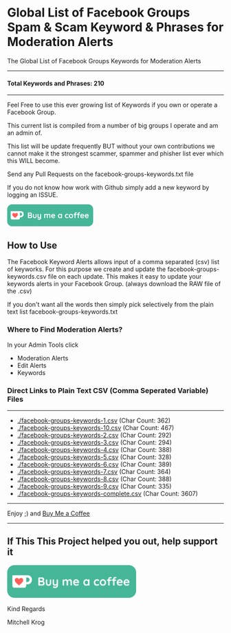 # Global List of Facebook Groups Spam & Scam Keyword & Phrases for Moderation Alerts

The Global List of Facebook Groups Keywords for Moderation Alerts

_______________
#### Total Keywords and Phrases: 210
____________________

Feel Free to use this ever growing list of Keywords if you own or operate a Facebook Group.

This current list is compiled from a number of big groups I operate and am an admin of.

This list will be update frequently BUT without your own contributions we cannot make it the strongest scammer, spammer and phisher list ever which this WILL become.

Send any Pull Requests on the facebook-groups-keywords.txt file

If you do not know how work with Github simply add a new keyword by logging an ISSUE.

[<img src="https://github.com/mitchellkrogza/nginx-ultimate-bad-bot-blocker/blob/master/.assets/kofi4.png" alt="Buy me COFFEE" width="200"/>](https://www.buymeacoffee.com/mitchellkrog)

## How to Use

The Facebook Keyword Alerts allows input of a comma separated (csv) list of keyworks. For this purpose we create and update the facebook-groups-keywords.csv file on each update. This makes it easy to update your keywords alerts in your Facebook Group. (always download the RAW file of the .csv)

If you don't want all the words then simply pick selectively from the plain text list facebook-groups-keywords.txt

### Where to Find Moderation Alerts?

In your Admin Tools click 
- Moderation Alerts
- Edit Alerts
- Keywords

### Direct Links to Plain Text CSV (Comma Seperated Variable) Files

---------------

* [./facebook-groups-keywords-1.csv](https://raw.githubusercontent.com/mitchellkrogza/Global-List-Facebook-Groups-Keyword-Moderation-Alerts/main/./facebook-groups-keywords-1.csv) (Char Count: 362)
* [./facebook-groups-keywords-10.csv](https://raw.githubusercontent.com/mitchellkrogza/Global-List-Facebook-Groups-Keyword-Moderation-Alerts/main/./facebook-groups-keywords-10.csv) (Char Count: 467)
* [./facebook-groups-keywords-2.csv](https://raw.githubusercontent.com/mitchellkrogza/Global-List-Facebook-Groups-Keyword-Moderation-Alerts/main/./facebook-groups-keywords-2.csv) (Char Count: 292)
* [./facebook-groups-keywords-3.csv](https://raw.githubusercontent.com/mitchellkrogza/Global-List-Facebook-Groups-Keyword-Moderation-Alerts/main/./facebook-groups-keywords-3.csv) (Char Count: 294)
* [./facebook-groups-keywords-4.csv](https://raw.githubusercontent.com/mitchellkrogza/Global-List-Facebook-Groups-Keyword-Moderation-Alerts/main/./facebook-groups-keywords-4.csv) (Char Count: 388)
* [./facebook-groups-keywords-5.csv](https://raw.githubusercontent.com/mitchellkrogza/Global-List-Facebook-Groups-Keyword-Moderation-Alerts/main/./facebook-groups-keywords-5.csv) (Char Count: 328)
* [./facebook-groups-keywords-6.csv](https://raw.githubusercontent.com/mitchellkrogza/Global-List-Facebook-Groups-Keyword-Moderation-Alerts/main/./facebook-groups-keywords-6.csv) (Char Count: 389)
* [./facebook-groups-keywords-7.csv](https://raw.githubusercontent.com/mitchellkrogza/Global-List-Facebook-Groups-Keyword-Moderation-Alerts/main/./facebook-groups-keywords-7.csv) (Char Count: 364)
* [./facebook-groups-keywords-8.csv](https://raw.githubusercontent.com/mitchellkrogza/Global-List-Facebook-Groups-Keyword-Moderation-Alerts/main/./facebook-groups-keywords-8.csv) (Char Count: 388)
* [./facebook-groups-keywords-9.csv](https://raw.githubusercontent.com/mitchellkrogza/Global-List-Facebook-Groups-Keyword-Moderation-Alerts/main/./facebook-groups-keywords-9.csv) (Char Count: 335)
* [./facebook-groups-keywords-complete.csv](https://raw.githubusercontent.com/mitchellkrogza/Global-List-Facebook-Groups-Keyword-Moderation-Alerts/main/./facebook-groups-keywords-complete.csv) (Char Count: 3607)

--------------------

Enjoy ;) and [Buy Me a Coffee](https://www.buymeacoffee.com/mitchellkrog)

************************************************
## If This This Project helped you out, help support it 

[<img src="https://github.com/mitchellkrogza/nginx-ultimate-bad-bot-blocker/blob/master/.assets/kofi4.png" alt="Buy me COFFEE" width="300"/>](https://www.buymeacoffee.com/mitchellkrog)


Kind Regards

Mitchell Krog

